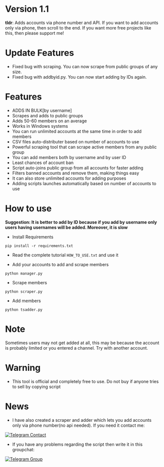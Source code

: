 # Version 1.1

<b>tldr</b>: Adds accounts via phone number and API. If you want to add accounts only via phone, then scroll to the end. If you want more free projects like this, then please support me!

# Update Features

- Fixed bug with scraping. You can now scrape from public groups of any size.
- Fixed bug with addbyid.py. You can now start adding by IDs again.

# Features

* ADDS IN BULK[by username]
* Scrapes and adds to public groups
* Adds 50-60 members on an average
* Works in Windows systems
* You can run unlimited accounts at the same time in order to add members
* CSV files auto-distributer based on number of accounts to use
* Powerful scraping tool that can scrape active members from any public group
* You can add members both by username and by user ID
* Least chances of account ban
* Script auto-joins public group from all accounts for faster adding
* Filters banned accounts and remove them, making things easy
* It can also store unlimited accounts for adding purposes
* Adding scripts launches automatically based on number of accounts to use

# How to use

<b>Suggestion: It is better to add by ID because if you add by username only users having usernames will be added. Moreover, it is slow</b>

* Install Requirements

`pip install -r requirements.txt`

* Read the complete tutorial `HOW_TO_USE.txt` and use it

* Add your accounts to add and scrape members

`python manager.py`

* Scrape members

`python scraper.py`

* Add members

`python tsadder.py`

# Note

Sometimes users may not get added at all, this may be because the account is probably limited or you entered a channel. Try with another account. 


# Warning

* This tool is official and completely free to use. Do not buy if anyone tries to sell by copying script

# News

* I have also created a scraper and adder which lets you add accounts only via phone number(no api needed). If you need it contact me:
 
[![Telegram Contact](https://img.shields.io/badge/Telegram-Contact-brightgreen)](https://t.me/noneofyourbusiness69) 
* If you have any problems regarding the script then write it in this groupchat:

[![Telegram Group](https://img.shields.io/badge/Telegram-Group-brightgreen)](https://t.me/GitHubScriptsHelp)
